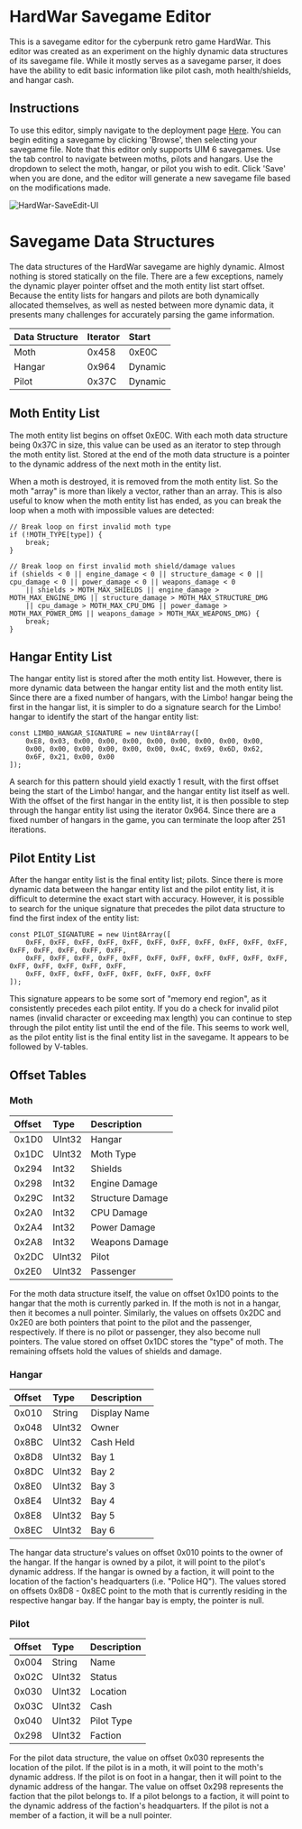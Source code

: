 # HardWar Savegame Editor
This is a savegame editor for the cyberpunk retro game HardWar. This editor was created as an experiment on the highly dynamic data structures of its savegame file. While it mostly serves as a savegame parser,
it does have the ability to edit basic information like pilot cash, moth health/shields, and hangar cash.

## Instructions
To use this editor, simply navigate to the deployment page [Here](https://julianozelrose.github.io/HardWar-SaveEdit/#). You can begin editing a savegame by clicking 'Browse', then selecting your savegame file.
Note that this editor only supports UIM 6 savegames. Use the tab control to navigate between moths, pilots and hangars. Use the dropdown to select the moth, hangar, or pilot you wish to edit. Click 'Save' when you are done,
and the editor will generate a new savegame file based on the modifications made.

![HardWar-SaveEdit-UI](https://github.com/user-attachments/assets/4231fb54-d1d0-440b-82b3-8f08ad45f905)


# Savegame Data Structures
The data structures of the HardWar savegame are highly dynamic. Almost nothing is stored statically on the
file. There are a few exceptions, namely the dynamic player pointer offset and the moth entity list start offset.
Because the entity lists for hangars and pilots are both dynamically allocated themselves, as well as nested
between more dynamic data, it presents many challenges for accurately parsing the game information.

| **Data Structure** | **Iterator** | **Start**    |
| :---               | :---         | :---         |
| Moth               | 0x458        | 0xE0C        |
| Hangar             | 0x964        | Dynamic      |
| Pilot              | 0x37C        | Dynamic      |

## Moth Entity List
The moth entity list begins on offset 0xE0C. With each moth data structure being 0x37C in size, this
value can be used as an iterator to step through the moth entity list. Stored at the end of the moth data structure is
a pointer to the dynamic address of the next moth in the entity list.

When a moth is destroyed, it is removed from the moth entity list. So the moth "array" is more than likely
a vector, rather than an array. This is also useful to know when the moth entity list has ended, as you can
break the loop when a moth with impossible values are detected:

```
// Break loop on first invalid moth type
if (!MOTH_TYPE[type]) {
    break;
}

// Break loop on first invalid moth shield/damage values
if (shields < 0 || engine_damage < 0 || structure_damage < 0 || cpu_damage < 0 || power_damage < 0 || weapons_damage < 0
    || shields > MOTH_MAX_SHIELDS || engine_damage > MOTH_MAX_ENGINE_DMG || structure_damage > MOTH_MAX_STRUCTURE_DMG
    || cpu_damage > MOTH_MAX_CPU_DMG || power_damage > MOTH_MAX_POWER_DMG || weapons_damage > MOTH_MAX_WEAPONS_DMG) {
    break;
}
```

## Hangar Entity List
The hangar entity list is stored after the moth entity list. However, there is more dynamic data between the hangar entity list and the moth entity list. Since there are
a fixed number of hangars, with the Limbo! hangar being the first in the hangar list, it is simpler to do a signature search for the Limbo! hangar to identify the start
of the hangar entity list:

```
const LIMBO_HANGAR_SIGNATURE = new Uint8Array([
    0xE8, 0x03, 0x00, 0x00, 0x00, 0x00, 0x00, 0x00, 0x00, 0x00,
    0x00, 0x00, 0x00, 0x00, 0x00, 0x00, 0x4C, 0x69, 0x6D, 0x62,
    0x6F, 0x21, 0x00, 0x00
]);
```

A search for this pattern should yield exactly 1 result, with the first offset being the start of the Limbo! hangar, and the hangar entity list itself as well. With the offset of
the first hangar in the entity list, it is then possible to step through the hangar entity list using the iterator 0x964. Since there are a fixed number of hangars in the game,
you can terminate the loop after 251 iterations.

## Pilot Entity List
After the hangar entity list is the final entity list; pilots. Since there is more dynamic data between the hangar entity list and the pilot entity list, it is difficult to determine
the exact start with accuracy. However, it is possible to search for the unique signature that precedes the pilot data structure to find the first index of the entity list:

```
const PILOT_SIGNATURE = new Uint8Array([
    0xFF, 0xFF, 0xFF, 0xFF, 0xFF, 0xFF, 0xFF, 0xFF, 0xFF, 0xFF, 0xFF, 0xFF, 0xFF, 0xFF, 0xFF, 0xFF,
    0xFF, 0xFF, 0xFF, 0xFF, 0xFF, 0xFF, 0xFF, 0xFF, 0xFF, 0xFF, 0xFF, 0xFF, 0xFF, 0xFF, 0xFF, 0xFF,
    0xFF, 0xFF, 0xFF, 0xFF, 0xFF, 0xFF, 0xFF, 0xFF
]);
```

This signature appears to be some sort of "memory end region", as it consistently precedes each pilot entity. If you do a check for invalid pilot names (invalid character or exceeding max length)
you can continue to step through the pilot entity list until the end of the file. This seems to work well, as the pilot entity list is the final entity list in the savegame. It appears to be followed
by V-tables.

## Offset Tables
### Moth
| **Offset** | **Type** | **Description**      |
| :---       | :---     | :---                 |
| 0x1D0      | UInt32   | Hangar               |
| 0x1DC      | UInt32   | Moth Type            |
| 0x294      | Int32    | Shields              |
| 0x298      | Int32    | Engine Damage        |
| 0x29C      | Int32    | Structure Damage     |
| 0x2A0      | Int32    | CPU Damage           |
| 0x2A4      | Int32    | Power Damage         |
| 0x2A8      | Int32    | Weapons Damage       |
| 0x2DC      | UInt32   | Pilot                |
| 0x2E0      | UInt32   | Passenger            |

For the moth data structure itself, the value on offset 0x1D0 points to the hangar that the moth is currently parked in. If the moth is not in a hangar, then it becomes a null pointer.
Similarly, the values on offsets 0x2DC and 0x2E0 are both pointers that point to the pilot and the passenger, respectively. If there is no pilot or passenger, they also become null pointers.
The value stored on offset 0x1DC stores the "type" of moth. The remaining offsets hold the values of shields and damage.

### Hangar
| **Offset** | **Type**  | **Description** |
| :---       | :---      | :---            |
| 0x010      | String    | Display Name    |
| 0x048      | UInt32    | Owner           |
| 0x8BC      | UInt32    | Cash Held       |
| 0x8D8      | UInt32    | Bay 1           |
| 0x8DC      | UInt32    | Bay 2           |
| 0x8E0      | UInt32    | Bay 3           |
| 0x8E4      | UInt32    | Bay 4           |
| 0x8E8      | UInt32    | Bay 5           |
| 0x8EC      | UInt32    | Bay 6           |

The hangar data structure's values on offset 0x010 points to the owner of the hangar. If the hangar is owned by a pilot, it will point to the pilot's dynamic address. If the hangar is owned by
a faction, it will point to the location of the faction's headquarters (i.e. "Police HQ"). The values stored on offsets 0x8D8 - 0x8EC point to the moth that is currently residing in the respective
hangar bay. If the hangar bay is empty, the pointer is null.

### Pilot
| **Offset** | **Type**  | **Description** |
| :---       | :---      | :---            |
| 0x004      | String    | Name            |
| 0x02C      | UInt32    | Status          |
| 0x030      | UInt32    | Location        |
| 0x03C      | UInt32    | Cash            |
| 0x040      | UInt32    | Pilot Type      |
| 0x298      | UInt32    | Faction         |

For the pilot data structure, the value on offset 0x030 represents the location of the pilot. If the pilot is in a moth, it will point to the moth's dynamic address. If the pilot is on foot in a hangar,
then it will point to the dynamic address of the hangar. The value on offset 0x298 represents the faction that the pilot belongs to. If a pilot belongs to a faction, it will point to the dynamic address
of the faction's headquarters. If the pilot is not a member of a faction, it will be a null pointer.
